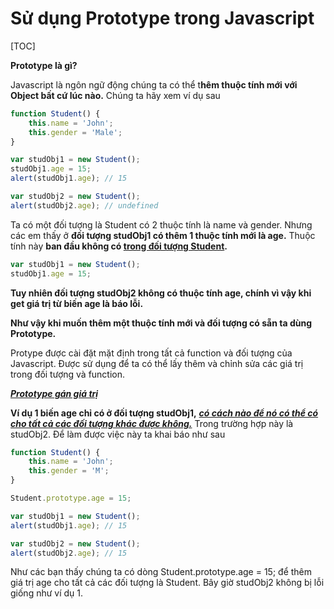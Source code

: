 # Sử dụng Prototype trong Javascript

[TOC]

**Prototype là gì?**

Javascript là ngôn ngữ động chúng ta có thể t**hêm thuộc tính mới với Object bất cứ lúc nào.** Chúng ta hãy xem ví dụ sau

```js
function Student() {
    this.name = 'John';
    this.gender = 'Male';
}

var studObj1 = new Student();
studObj1.age = 15;
alert(studObj1.age); // 15

var studObj2 = new Student();
alert(studObj2.age); // undefined

```

Ta có một đối tượng là Student có 2 thuộc tính là name và gender. Nhưng các em thấy ở **đối tượng studObj1 có thêm 1 thuộc tính mới là age.** Thuộc tính này **ban đầu không có <u>trong đối tượng Student</u>.**

```js
var studObj1 = new Student();
studObj1.age = 15;
```

**Tuy nhiên đối tượng studObj2 không có thuộc tính age, chính vì vậy khi get giá trị từ biến age là báo lỗi.**

**Như vậy khi muốn thêm một thuộc tính mới và đối tượng có sẵn ta dùng Prototype.**

Protype được cài đặt mặt định trong tất cả function và đối tượng của Javascript. Được sử dụng để ta có thể lấy thêm và chỉnh sửa các giá trị trong đối tượng và function.

<u>***Prototype gán giá trị***</u>

**Ví dụ 1 biến age chỉ có ở đối tượng studObj1,** <u>***có cách nào để nó có thể có cho tất cả các đối tượng khác được không.***</u> Trong trường hợp này là studObj2. Để làm được việc này ta khai báo như sau

```js
function Student() {
    this.name = 'John';
    this.gender = 'M';
}

Student.prototype.age = 15;

var studObj1 = new Student();
alert(studObj1.age); // 15

var studObj2 = new Student();
alert(studObj2.age); // 15

```

Như các bạn thấy chúng ta có dòng Student.prototype.age = 15; để thêm giá trị age cho tất cả các đối tượng là Student. Bây giờ studObj2 không bị lỗi giống như ví dụ 1.
